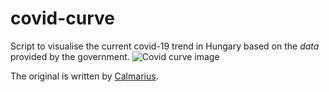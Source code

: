 # covid-curve
Script to visualise the current covid-19 trend in Hungary based on the *data* provided by the government.
![Covid curve image](https://i.imgur.com/kz8nLsf.png)

The original is written by [Calmarius](https://github.com/Calmarius).
